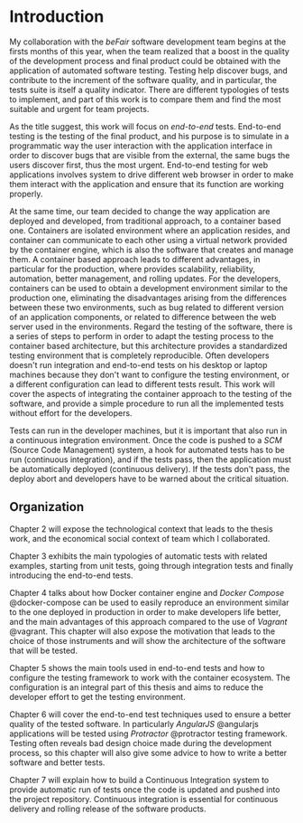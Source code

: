 # Introduction 

My collaboration with the *beFair* software development team begins at the firsts months of this year, when the team realized that a boost in the quality of the development process and final product could be obtained with the application of automated software testing. Testing help discover bugs, and contribute to the increment of the software quality, and in particular, the tests suite is itself a quality indicator. There are different typologies of tests to implement, and part of this work is to compare them and find the most suitable and urgent for team projects.

As the title suggest, this work will focus on *end-to-end* tests. End-to-end testing is the testing of the final product, and his purpose is to simulate in a programmatic way the user interaction with the application interface in order to discover bugs that are visible from the external, the same bugs the users discover first, thus the most urgent. End-to-end testing for web applications involves system to drive different web browser in order to make them interact with the application and ensure that its function are working properly.

At the same time, our team decided to change the way application are deployed and developed, from traditional approach, to a container based one. Containers are isolated environment where an application resides, and container can communicate to each other using a virtual network provided by the container engine, which is also the software that creates and manage them. A container based approach leads to different advantages, in particular for the production, where provides scalability, reliability, automation, better management, and rolling updates. For the developers, containers can be used to obtain a development environment similar to the production one, eliminating the disadvantages arising from the differences between these two environments, such as bug related to different version of an application components, or related to difference between the web server used in the environments. Regard the testing of the software, there is a series of steps to perform in order to adapt the testing process to the container based architecture, but this architecture provides a standardized testing environment that is completely reproducible. Often developers doesn't run integration and end-to-end tests on his desktop or laptop machines because they don't want to configure the testing environment, or a different configuration can lead to different tests result. This work will cover the aspects of integrating the container approach to the testing of the software, and provide a simple procedure to run all the implemented tests without effort for the developers.

Tests can run in the developer machines, but it is important that also run in a continuous integration environment. Once the code is pushed to a *SCM* (Source Code Management) system, a hook for automated tests has to be run (continuous integration), and if the tests pass, then the application must be automatically deployed (continuous delivery). If the tests don't pass, the deploy abort and developers have to be warned about the critical situation.

## Organization

Chapter 2 will expose the technological context that leads to the thesis work, and the economical social context of team which I collaborated.

Chapter 3 exhibits the main typologies of automatic tests with related examples, starting from unit tests, going through integration tests and finally introducing the end-to-end tests.

Chapter 4 talks about how Docker container engine and *Docker Compose* @docker-compose can be used to easily reproduce an environment similar to the one deployed in production in order to make developers life better, and the main advantages of this approach compared to the use of *Vagrant* @vagrant. This chapter will also expose the motivation that leads to the choice of those instruments and will show the architecture of the software that will be tested.

Chapter 5 shows the main tools used in end-to-end tests and how to configure the testing framework to work with the container ecosystem. The configuration is an integral part of this thesis and aims to reduce the developer effort to get the testing environment.

Chapter 6 will cover the end-to-end test techniques used to ensure a better quality of the tested software. In particularly *AngularJS* @angularjs applications will be tested using *Protractor* @protractor testing framework. Testing often reveals bad design choice made during the development process, so this chapter will also give some advice to how to write a better software and better tests.

Chapter 7 will explain how to build a Continuous Integration system to provide automatic run of tests once the code is updated and pushed into the project repository. Continuous integration is essential for continuous delivery and rolling release of the software products.
